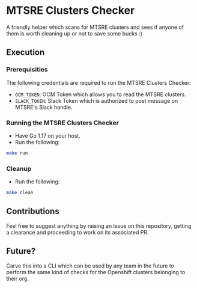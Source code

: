 # MTSRE Clusters Checker

A friendly helper which scans for MTSRE clusters and sees if anyone of them is worth cleaning up or not to save some bucks :)

## Execution

### Prerequisities

The following credentials are required to run the MTSRE Clusters Checker:
* `OCM_TOKEN`: OCM Token which allows you to read the MTSRE clusters.
* `SLACK_TOKEN`: Slack Token which is authorized to post message on MTSRE's Slack handle.

### Running the MTSRE Clusters Checker

* Have Go 1.17 on your host.
* Run the following:
```sh
make run
```

### Cleanup

* Run the following:
```sh
make clean
```

## Contributions

Feel free to suggest anything by raising an Issue on this repository, getting a clearance and proceeding to work on its associated PR.

## Future? 

Carve this into a CLI which can be used by any team in the future to perform the same kind of checks for the Openshift clusters belonging to their org.